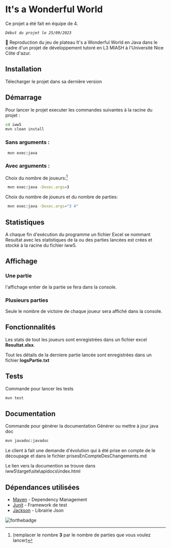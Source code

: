 # It's a Wonderful World

Ce projet a été fait en équipe de 4. 

_`Début du projet le 25/09/2023`_

🎲
Reproduction du jeu de plateau It's a Wonderful World en Java dans le cadre d'un projet de développement tutoré
en L3 MIASH à l'Université Nice Côte d'azur.

## Installation

Télecharger le projet dans sa dernière version

## Démarrage
Pour lancer le projet executer les commandes suivantes à la racine du projet :

``` sh
cd iww5
mvn clean install
```

### Sans arguments :
``` sh
 mvn exec:java
 ```

### Avec arguments :

[^1]:(remplacer le nombre **3** par le nombre de parties que vous voulez lancer)

Choix du nombre de joueurs:[^1]
``` sh
 mvn exec:java -Dexec.args=3
 ```

Choix du nombre de joueurs et du nombre de parties:
``` sh
 mvn exec:java -Dexec.args="3 4"
 ```
## Statistiques

A chaque fin d'exécution du programme un fichier Excel se nommant Resultat avec les statistiques de la ou des parties lancées est crées et stocké à la racine du fichier iww5.

## Affichage

### Une partie
l'affichage entier de la partie se fera dans la console.

### Plusieurs parties
Seule le nombre de victoire de chaque joueur sera affiché dans la console.

## Fonctionnalités

Les stats de tout les joueurs sont enregistrées dans un fichier excel **Resultat.xlsx**.

Tout les détails de la derniere partie lancée sont enregistrées dans un fichier **logsPartie.txt**

## Tests
Commande pour lancer les tests
 ``` sh
mvn test
 ```


## Documentation
Commande pour générer la documentation
Générer ou mettre à jour java doc
 ``` sh
mvn javadoc:javadoc
 ```

Le client à fait une demande d'évolution qui à été prise en compte de le découpage et dans le fichier prisesEnCompteDesChangements.md

Le lien vers la documention se trouve dans iww5\target\site\apidocs\index.html

## Dépendances utilisées

- [Maven](https://maven.apache.org/) - Dependency Management
- [Junit](https://junit.org/junit5/) - Framework de test
- [Jackson](https://mvnrepository.com/artifact/com.fasterxml.jackson.core/jackson-core) - Librairie Json



![forthebadge](https://forthebadge.com/images/badges/made-with-java.svg)
